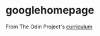 # googlehomepage
From The Odin Project's [curriculum](http://www.theodinproject.com/courses/web-development-101/lessons/html-css)